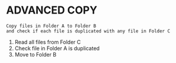 # ADVANCED COPY
    Copy files in Folder A to Folder B 
    and check if each file is duplicated with any file in Folder C

1. Read all files from Folder C
2. Check file in Folder A is duplicated
3. Move to Folder B